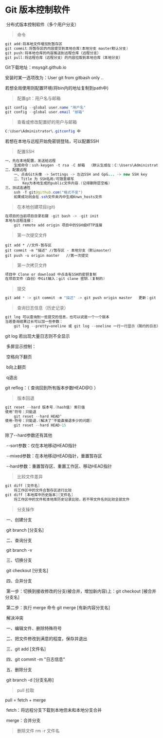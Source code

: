 # Git	版本控制软件

​	分布式版本控制软件（多个用户分支）

> 命令

```java
git add:将本地文件增加到暂存区
git commit:将暂存区的内容提交到本地仓库(本地分支 master默认分支)
git push:将本地仓库的内容推送到远程仓库（远程分支）
git pull:将远程仓库（远程分支）的内容拉取到本地仓库（本地分支）
```

Git下载地址：msysgit.github.io

安装时某一选项改为：User git from gitbash only .. 

若想全局使用则配置环境(将bin内的地址复制到path中)



> 配置git：用户名与邮箱

```java
git config --global user.name "用户名"
git config --global user.email "邮箱"
```

> 查看或修改配置好的用户与邮箱

```java
C:\User\Administrator\.gitconfig 中
```





若想在本地与远程开始免密钥登陆，可以配置SSH

> 配置SSH

```java
一、先在本地配置，发送给远程
	生成命令：ssh-keygen -t rsa -C 邮箱  （默认生成在：C:\Users\Administrator\.ssh）public/private
二、配置远程
	一、点击Git头像 -> Settings -> 左边SSH and GpG... -> new SSH key
	二、Title 为 SSH名称/可随意填写
		Key为本地生成的public文件内容.(记得删除层空格)
三、测试连通性
	ssh -T git@github.com("格式不变")
    如果成功则会在.ssh文件夹内中生成Knwn_hosts文件
```





> 在本地创建项目(git)

```java
在项目的当前项目目录右键 -git bash -> -git init
本地与远程连接：
	git remote add origin 项目中的SSH或HTTP连接
```

> 第一次提交文件

```
git add * //文件-暂存区
git commit -m "描述" //暂存区 - 本地分支（默认master）
git push -u origin master	//第一次提交
```

> 第一次拷贝文件

```java
项目中 Clone or download 中点击有SSH的密钥复制
在项目文件（自创）中Git输入：git clone 密钥.(复制的)
```



> 提交

```java
git add * -> git commit -m "描述" -> git push origin master   更新：git pull
```





> 查询日志信息（历史记录）

```java
git log 可以查询到一些提交的信息，也可以说是一个一个版本
当若查询结果过长可以加一些参数：
	git log --pretty=oneline 或 git log --oneline 一行一行显示（简约的日志）
```

git log 若出现大量日志则不全显示

​	多屏显示控制：

​		空格向下翻页

​		b向上翻页

​		q退出

git reflog：（ 查询回到所有版本步数HEAD@{} ）



> 版本回退

```java
git reset --hard 版本号.(hash值) 索引值
使用^符号：只能退
	git reset --hard HEAD^
使用~符号：只能退.(解决了^不能直接退多少的问题)
    git reset --hard HEAD~15
```

除了--hard参数还有其他

​	--sort参数：仅在本地移动HEAD指针

​	--mixed参数：在本地移动HEAD指针，重置暂存区

​	--hard参数：重置暂存区、重置工作区、移动HEAD指针



> 比较文件差异

```java
git diff [文件名]
	将工作区中的文件合暂存区进行比较
git diff [本地库中历史版本][文件名]
	将工作区中的文件和本地库历史记录比较，若不带文件名则比较全部文件
```





> 分支操作

​	一、创建分支

​		git branch [分支名]

​	二、查询分支

​		git branch -v

​	三、切换分支

​		git checkout [分支名]

​	四、合并分支

​		第一步：切换到接收修改的分支(被合并，增加新内容)上：git checkout [被合并分支名]

​		第二步：执行 merge 命令  git merge [有新内容分支名]

​		解决冲突

​			一、编辑文件、删除特殊符号

​			二、把文件修改到满意的程度，保存并退出

​			三、git add [文件名]

​			四、git commit -m "日志信息"

​	五、删除分支

​		git branch -d [分支名称]





> pull	拉取

pull	=  fetch + merge

​	fetch：将远程分支下载到本地但未和本地分支合并

​	merge：合并分支







> 删除文件		rm -r 文件名

